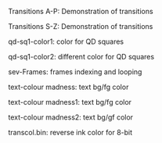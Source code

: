 Transitions A-P: Demonstration of transitions 

Transitions S-Z: Demonstration of transitions

qd-sq1-color1: color for QD squares

qd-sq1-color2: different color for QD squares

sev-Frames: frames indexing and looping

text-colour madness: text bg/fg color

text-colour madness1: text bg/fg color

text-colour madness2: text bg/gf color

transcol.bin: reverse ink color for 8-bit

